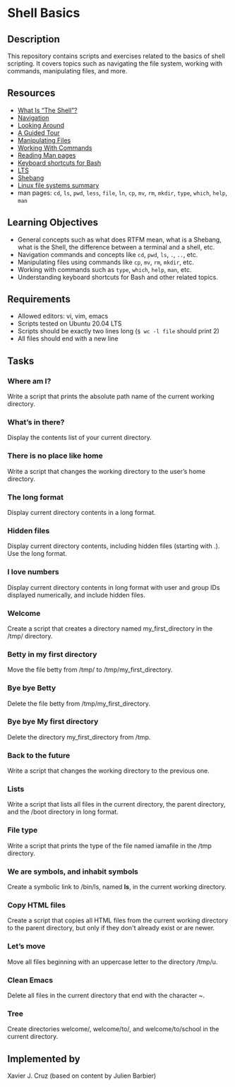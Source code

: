 # Shell Basics

## Description
This repository contains scripts and exercises related to the basics of shell scripting. It covers topics such as navigating the file system, working with commands, manipulating files, and more.

## Resources
- [What Is “The Shell”?](#)
- [Navigation](#)
- [Looking Around](#)
- [A Guided Tour](#)
- [Manipulating Files](#)
- [Working With Commands](#)
- [Reading Man pages](#)
- [Keyboard shortcuts for Bash](#)
- [LTS](#)
- [Shebang](#)
- [Linux file systems summary](#)
- man pages: `cd`, `ls`, `pwd`, `less`, `file`, `ln`, `cp`, `mv`, `rm`, `mkdir`, `type`, `which`, `help`, `man`

## Learning Objectives

- General concepts such as what does RTFM mean, what is a Shebang, what is the Shell, the difference between a terminal and a shell, etc.
- Navigation commands and concepts like `cd`, `pwd`, `ls`, `.`, `..`, etc.
- Manipulating files using commands like `cp`, `mv`, `rm`, `mkdir`, etc.
- Working with commands such as `type`, `which`, `help`, `man`, etc.
- Understanding keyboard shortcuts for Bash and other related topics.

## Requirements
- Allowed editors: vi, vim, emacs
- Scripts tested on Ubuntu 20.04 LTS
- Scripts should be exactly two lines long (`$ wc -l file` should print 2)
- All files should end with a new line

## Tasks
### Where am I?
Write a script that prints the absolute path name of the current working directory.

### What’s in there?
Display the contents list of your current directory.

### There is no place like home
Write a script that changes the working directory to the user’s home directory.

### The long format
Display current directory contents in a long format.

### Hidden files
Display current directory contents, including hidden files (starting with .). Use the long format.

### I love numbers
Display current directory contents in long format with user and group IDs displayed numerically, and include hidden files.

### Welcome
Create a script that creates a directory named my_first_directory in the /tmp/ directory.

### Betty in my first directory
Move the file betty from /tmp/ to /tmp/my_first_directory.

### Bye bye Betty
Delete the file betty from /tmp/my_first_directory.

### Bye bye My first directory
Delete the directory my_first_directory from /tmp.

### Back to the future
Write a script that changes the working directory to the previous one.

### Lists
Write a script that lists all files in the current directory, the parent directory, and the /boot directory in long format.

### File type
Write a script that prints the type of the file named iamafile in the /tmp directory.

### We are symbols, and inhabit symbols
Create a symbolic link to /bin/ls, named __ls__, in the current working directory.

### Copy HTML files
Create a script that copies all HTML files from the current working directory to the parent directory, but only if they don't already exist or are newer.

### Let’s move
Move all files beginning with an uppercase letter to the directory /tmp/u.

### Clean Emacs
Delete all files in the current directory that end with the character ~.

### Tree
Create directories welcome/, welcome/to/, and welcome/to/school in the current directory.

## Implemented by
Xavier J. Cruz (based on content by Julien Barbier)


